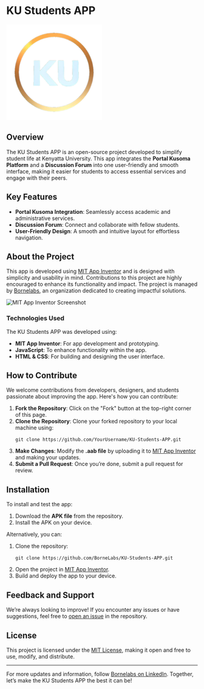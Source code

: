 # KU Students APP

<img src="https://github.com/BorneLabs/KU-Students-APP/blob/main/Assets/KU%20Students%20APP%20Transparent%20logo.png" alt="KU Students APP Logo" width="50%">

## Overview
The KU Students APP is an open-source project developed to simplify student life at Kenyatta University. This app integrates the **Portal Kusoma Platform** and a **Discussion Forum** into one user-friendly and smooth interface, making it easier for students to access essential services and engage with their peers.

## Key Features
- **Portal Kusoma Integration**: Seamlessly access academic and administrative services.
- **Discussion Forum**: Connect and collaborate with fellow students.
- **User-Friendly Design**: A smooth and intuitive layout for effortless navigation.

## About the Project
This app is developed using [MIT App Inventor](https://appinventor.mit.edu/) and is designed with simplicity and usability in mind. Contributions to this project are highly encouraged to enhance its functionality and impact. The project is managed by [Bornelabs](https://www.linkedin.com/company/bornelabs/), an organization dedicated to creating impactful solutions.

<img src="https://upload.wikimedia.org/wikipedia/commons/4/46/Appinventor_screenshot.png" alt="MIT App Inventor Screenshot" width="50%">

### Technologies Used
The KU Students APP was developed using:
- **MIT App Inventor**: For app development and prototyping.
- **JavaScript**: To enhance functionality within the app.
- **HTML & CSS**: For building and designing the user interface.

## How to Contribute
We welcome contributions from developers, designers, and students passionate about improving the app. Here's how you can contribute:

1. **Fork the Repository**: Click on the "Fork" button at the top-right corner of this page.
2. **Clone the Repository**: Clone your forked repository to your local machine using:
   ```
   git clone https://github.com/YourUsername/KU-Students-APP.git
   ```
3. **Make Changes**: Modify the **.aab file** by uploading it to [MIT App Inventor](https://appinventor.mit.edu/) and making your updates.
4. **Submit a Pull Request**: Once you’re done, submit a pull request for review.

## Installation
To install and test the app:
1. Download the **APK file** from the repository.
2. Install the APK on your device.

Alternatively, you can:
1. Clone the repository:
   ```
   git clone https://github.com/BorneLabs/KU-Students-APP.git
   ```
2. Open the project in [MIT App Inventor](https://appinventor.mit.edu/).
3. Build and deploy the app to your device.

## Feedback and Support
We’re always looking to improve! If you encounter any issues or have suggestions, feel free to [open an issue](https://github.com/BorneLabs/KU-Students-APP/issues) in the repository.

## License
This project is licensed under the [MIT License](LICENSE), making it open and free to use, modify, and distribute.

---

For more updates and information, follow [Bornelabs on LinkedIn](https://www.linkedin.com/company/bornelabs/). Together, let’s make the KU Students APP the best it can be!

